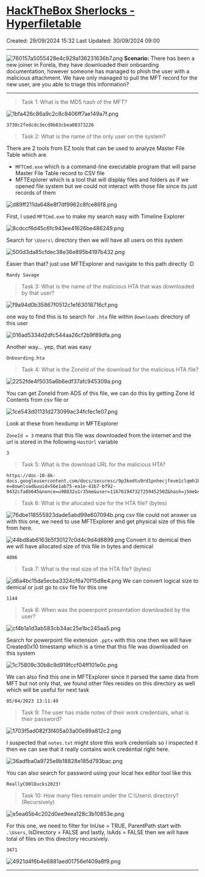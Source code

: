 # [HackTheBox Sherlocks - Hyperfiletable](https://app.hackthebox.com/sherlocks/Hyperfiletable)
Created: 29/09/2024 15:32
Last Updated: 30/09/2024 09:00
* * *
![760157a5055428e4c929a136231636b7.png](../../../_resources/760157a5055428e4c929a136231636b7.png)
**Scenario:**
There has been a new joiner in Forela, they have downloaded their onboarding documentation, however someone has managed to phish the user with a malicious attachment. We have only managed to pull the MFT record for the new user, are you able to triage this information?

* * *
>Task 1: What is the MD5 hash of the MFT?

![1bfa426c86a9c2c8c8406ff7ae149a7f.png](../../../_resources/1bfa426c86a9c2c8c8406ff7ae149a7f.png)
```
3730c2fedcdc3ecd9b83cbea08373226
```

>Task 2: What is the name of the only user on the system?

There are 2 tools from EZ tools that can be used to analyze Master File Table which are
- `MFTCmd.exe` which is a command-line executable program that will parse Master File Table record to CSV file 
- MFTExplorer which is a tool that will display files and folders as if we opened file system but we could not interact with those file since its just records of them 

![d89ff211da648e8f7df9962c8fce86f8.png](../../../_resources/d89ff211da648e8f7df9962c8fce86f8.png)

First, I used `MFTCmd.exe` to make my search easy with Timeline Explorer

![8cdccf6d45c6fc943ee41626be486249.png](../../../_resources/8cdccf6d45c6fc943ee41626be486249.png)

Search for `\Users\` directory then we will have all users on this system

![500d3da85cfdec38e36e895b4197b432.png](../../../_resources/500d3da85cfdec38e36e895b4197b432.png)

Easier than that? just use MFTExplorer and navigate to this path directly :D

```
Randy Savage
```

>Task 3: What is the name of the malicious HTA that was downloaded by that user?

![f9a94d0b35867f0512c1e163018716cf.png](../../../_resources/f9a94d0b35867f0512c1e163018716cf.png)

one way to find this is to search for `.hta` file within `Downloads` directory of this user

![016ad5334d2dfc544aa26cf2b9f89dfa.png](../../../_resources/016ad5334d2dfc544aa26cf2b9f89dfa.png)

Another way... yep, that was easy

```
Onboarding.hta
```

>Task 4: What is the ZoneId of the download for the malicious HTA file?

![2252fde4f5035a6b6edf37afc945309a.png](../../../_resources/2252fde4f5035a6b6edf37afc945309a.png)

You can get ZoneId from ADS of this file, we can do this by getting Zone Id Contents from csv file or 

![1ce543d01131d273099ac34fcfec1e07.png](../../../_resources/1ce543d01131d273099ac34fcfec1e07.png)

Look at these from hexdump in MFTExplorer

`ZoneId = 3` means that this file was downloaded from the internet and the url is stored in the following `HostUrl` variable 

```
3
```

>Task 5: What is the download URL for the malicious HTA?
```
https://doc-10-8k-docs.googleusercontent.com/docs/securesc/9p3kedtu9rd1pnhecjfevm1clqmh1kc1/9mob6oj9jdbq89eegoedo0c9f3fpmrnj/1680708975000/04991425918988780232/11676194732725945250Z/1hsQhtmZJW9xZGgniME93H3mXZIV4OKgX?e=download&uuid=56e1ab75-ea1e-41b7-bf92-9432cfa8b645&nonce=u98832u1r35me&user=11676194732725945250Z&hash=j5meb42cqr57pa0ef411ja1k70jkgphq
```

>Task 6: What is the allocated size for the HTA file? (bytes)

![76dbe118555923dade5abd99e607094b.png](../../../_resources/76dbe118555923dade5abd99e607094b.png)
csv file could not answer us with this one, we need to use MFTExplorer and get physical size of this file from here. 

![44bd8ab6163b5f30127c0d4c9d4d8899.png](../../../_resources/44bd8ab6163b5f30127c0d4c9d4d8899.png)
Convert it to demical then we will have allocated size of this file in bytes and demical

```
4096
```

>Task 7: What is the real size of the HTA file? (bytes)

![d6a4bc15da5ecba3324cf6a70f15d8e4.png](../../../_resources/d6a4bc15da5ecba3324cf6a70f15d8e4.png)
We can convert logical size to demical or just go to csv file for this one

```
1144
```

>Task 8: When was the powerpoint presentation downloaded by the user?

![cf4b1a1d3ab583cb34ac25e1bc245aa5.png](../../../_resources/cf4b1a1d3ab583cb34ac25e1bc245aa5.png)

Search for powerpoint file extension `.pptx` with this one then we will have Created0x10 timestamp which is a time that this file was downloaded on this system

![1c75809c30b8c9d919fccf04ff101e0c.png](../../../_resources/1c75809c30b8c9d919fccf04ff101e0c.png)

We can also find this one in MFTExplorer since it parsed the same data from MFT but not only that, we found other files resides on this directory as well which will be useful for next task

```
05/04/2023 13:11:49
```

>Task 9: The user has made notes of their work credentials, what is their password?

![1703f5ad082f3f405a03a00e89a812c2.png](../../../_resources/1703f5ad082f3f405a03a00e89a812c2.png)

I suspected that `notes.txt` might store this work credentials so I inspected it then we can see that it really contains work credential right here.

![36adfba0a9725e8b18828e185d793bac.png](../../../_resources/36adfba0a9725e8b18828e185d793bac.png)

You can also search for password using your local hex editor tool like this

```
ReallyC00lDucks2023!
```

>Task 10: How many files remain under the C:\Users\ directory? (Recursively)

![e5ea65b4c202d0ee9eea128c3b10853e.png](../../../_resources/e5ea65b4c202d0ee9eea128c3b10853e.png)

For this one, we need to filter for InUse = TRUE, ParentPath start with `.\Users`, IsDirectory = FALSE and lastly, IsAds = FALSE then we will have total of files on this directory recursively.

```
3471
```

![4921d4f6b4e6881aed01756ef409a8f9.png](../../../_resources/4921d4f6b4e6881aed01756ef409a8f9.png)
* * *
